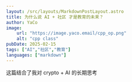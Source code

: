 ```yaml
---
layout: /src/layouts/MarkdownPostLayout.astro
title: 为什么说 AI + 社区 才是教育的未来？
author: YaCo
image:
    url: "https://image.yaco.email/cpp_op.png"
    alt: "cpp class"
pubDate: 2025-02-15
tags: ["AI","社区","教育"]
languages: ["markdown"]
---
```


这篇结合了我对 crypto + AI 的长期思考
